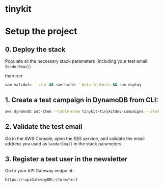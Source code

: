# tinykit

# Setup the project

## 0. Deploy the stack

Populate all the necessary stack parameters (including your test email
`SenderEmail`)

then run:

```bash
sam validate --lint && sam build --beta-features && sam deploy
```

## 1. Create a test campaign in DynamoDB from CLI:

```bash
aws dynamodb put-item --table-name tinykit-tinykitdev-campaigns --item '{"campaign_id": {"S": "test"},"name": {"S": "test campaign"},"reward_s3_key": {"S": ""},"email_template_s3_key": {"S": ""},"thank_you_message": {"S": "Thanks for joining TEST campaign!"}}'
```

## 2. Validate the test email

Go in the AWS Console, open the SES service, and validate the email address you
used as `SenderEmail` in the stack parameters.

## 3. Register a test user in the newsletter

Go to your API Gateway endpoint:

```bash
https://<apiGatewayURL>/form/test
```

